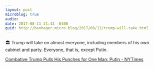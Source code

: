```yaml
---
layout: post
microblog: true
audio: 
date: 2017-08-11 21:43 -0400
guid: http://benhager.micro.blog/2017/08/12/trump-will-take.html
---
```

🏛 Trump will take on almost everyone, including members of his own cabinet and party. Everyone, that is, except Putin.

[Combative Trump Pulls His Punches for One Man: Putin - NYTimes](https://mobile.nytimes.com/2017/08/11/us/politics/combative-trump-pulls-his-punches-for-one-man-putin.html)
